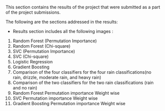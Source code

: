 This section contains the results of the project that were submitted as a part of the project submissions. 

The following are the sections addressed in the results:


* Results section includes all the following images : 

1. Random Forest (Permutation Importance) 
2. Random Forest (Chi-square)
3. SVC (Permutation Importance)
4. SVC (Chi-square)
5. Logistic Regression
6. Gradient Boosting
7. Comparison of the four classifiers for the four rain  classifications(no rain, drizzle, moderate rain, and heavy rain)
8. Comparison of the two classifiers for the two rain classifications (rain and no rain) 
9. Random Forest Permutation importance Weight wise
10. SVC Permutation importance Weight wise
11. Gradient Boosting Permutation importance Weight wise